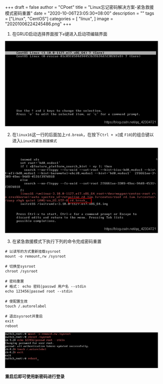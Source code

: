 +++
draft = false
author = "CPoet"
title = "Linux忘记密码解决方案-紧急救援模式密码重置"
date = "2020-10-06T23:05:30+08:00"
description = ""
tags = ["Linux", "CentOS"]
categories = [
    "linux",
]
image = "20201006224245486.png"
+++

1. 在GRUD启动选择界面按下`e`键进入启动项编辑界面

![](20201006221806619.png)

2. 在`linux16`这一行的后面加上`rd.break`，在按下`Ctrl + x`(或 `F10`)的组合键以进入`Linux的紧急救援模式`

![](20201006222513797.png)

3. 在紧急救援模式下执行下列的命令完成密码重置

```shell
# 以读写的方式重新挂载sysroot
mount -o remount,rw /sysroot

# 切换至sysroot
chroot /sysroot

# 密码重置
# 格式： echo 密码|passwd 用户名 --stdin
echo 123456|passwd root --stdin

# 使配置生效
touch /.autorelabel

# 退出sysroot并重启
exit
reboot
```

![](20201006224245486.png)

**重启后即可使用新密码进行登录**
